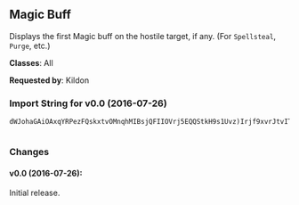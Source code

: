 ## Magic Buff

Displays the first Magic buff on the hostile target, if any. (For `Spellsteal`,
`Purge`, etc.)

**Classes**: All

**Requested by**: Kildon

### Import String for v0.0 (2016-07-26)

    dWJohaGAiOAxqYRPezFQskxtvOMnqhMIBsjQFIIOVrj5EQQStkH9s1Uvz)Irjf9xvrJtvITbbUSKbRmCkLdcroLu4yQsDovbwikklvvilwvswoOhQkP6PiTmiQNdvtecIPsutgW0jnmI0vrr4zOO66i2ieu(mKAZqz7uQ(ieKMfkmnuK(oe6Xs1IiIgTQY4vv1jvf0TOK60eopryLsPBJs)gv7VDzNc4Yo10vb)WDzNkoH6YoTtWvoRtb5Ddygsz)YmeO5zD2tliVBaZGfgSW)E4Pf0Ubm7xMuusFCAb5DdygObxFuHbl8VSFzw)Gh8G0cY7gWm8pobeG(XrmTG8Ubm74iM20cY7gWmmY1vb)YGfgSW)A2iTzzzzcSSJRzmXj0x3CiPQPBPMsAd0irbLKrMKQbIUujBKPF1LblLaVS6asBwwwgghMjY(L9Mr2JLMbWtBwwwwwwwgiVBaZodBXi7jJmT(ReyXiRZjNYidOEfbdtwcBfJmac0Oc(XiR(BtanQGFYc2k7xgtCcLzemSMsQgi6sLKrMOrAZYYYYYYYeyzhxZodBLPF1L9kyzSuwDaPnllllllltGLbuVIGHjlHTk73VmjTSbTOlzM(vxAZYYYYYYYYYYYqc1zylgziHsR)kbwmYqcvNtoLrgsOaiqJk4hJmKqv)TjGgvWpzbBL9l7mSfJmT(ReyXiRZjNYidGanQGFmYQ)2eqJk4NSGTsBwwwwwwwwwwwgSuc8YuiPsBwwwwwwwwDaPnlllRoG0whqAtlg56QGFziHsHc0OlyZgPnlll74iM9ldHwQSGTA2iTzzzzcSSJJyM1zGgC9rfgSW)YETmyHbl8VhEAbTBaZ0V6sBwwwwwwwg(hNacq)4iM9ldwyWc)RzJ0MLLLLLLLbAW1hvyWc)l7x2XrmTzzzz1bK2SSSmyPe4LH)XjGa0poIPToaNcWF2j4kN1zMRU6utxf2lzOan6cAzoq5wy9BPoTZ5GaCepNzofOW7ofjypZUuusZqw6BeyTuRSgze4uabocNCDvyVCQbe0PFLa9N6wW0xCQaWPw2Gw0ZygbdZPItOp7CwBGLwaUfVDki3a4YofqGHj6eqvcx2PSeqv4YU6QtXmDvWpx2PSeqv4YU6QtTz3MAaRtDzNYsavHl7QRofA6Ll7uwcOkCzxD1Pqoy5YoLLaQcx2vxDQAaRtDzNYsavHl7QRU60JWkdfOrxqC3I3ofwOf8twcBLtfD(5ufkqJUGUSt7Fv3soLydWOLt7eCLZ6umY1vb)A2idwkbEzgc08So7OuOan6c2SrwDaoTtWvolcHanQGFofJCDvWVMnYGLsGxMHanpRZokac0Oc(XiZqGMN1zhv93MaAub)KfSvwDaoTtWvo7d78ZPyKRRc(1SrgSuc8YmeO5zD2rP1FLaRS6aCANGRCwlmSLtXixxf8RzJmyPe4LziqZZ6SJ6mSvwDaoTtWvolvnDlH7umY1vb)A2idwkbEzgc08So7O6CYPz1b40obx5SY1FLalN60obx5Sp)eaLtvbBb40obx5SpvjSvofxnkb3PQe2kN2j4kN1vNsofkqJUGUSt7eCLZ6umY1vb)A2idwkbEzkKuz1b4QtruaOFUfm9fN(NjXWWl1TWAPOKkv6BKrwQvsz(BKFStLGjXWWl1rywjL5i4fREXQ3iBfZzocS6fhZAMIaxDkRtbCkUtrgfYOKI6fNA3T4ntr(TRUd
     

### Changes

#### v0.0 (2016-07-26):

Initial release.
